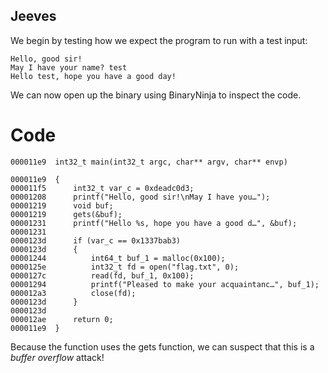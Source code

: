 ## Jeeves

We begin by testing how we expect the program to run with a test input:

```
Hello, good sir!
May I have your name? test
Hello test, hope you have a good day!
```

We can now open up the binary using BinaryNinja to inspect the code.

# Code

```
000011e9  int32_t main(int32_t argc, char** argv, char** envp)

000011e9  {
000011f5      int32_t var_c = 0xdeadc0d3;
00001208      printf("Hello, good sir!\nMay I have you…");
00001219      void buf;
00001219      gets(&buf);
00001231      printf("Hello %s, hope you have a good d…", &buf);
00001231      
0000123d      if (var_c == 0x1337bab3)
0000123d      {
00001244          int64_t buf_1 = malloc(0x100);
0000125e          int32_t fd = open("flag.txt", 0);
0000127c          read(fd, buf_1, 0x100);
00001294          printf("Pleased to make your acquaintanc…", buf_1);
000012a3          close(fd);
0000123d      }
0000123d      
000012ae      return 0;
000011e9  }
```

Because the function uses the gets function, we can suspect that this is a *buffer overflow* attack!